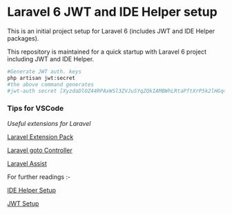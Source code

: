 # Laravel 6 JWT and IDE Helper setup

This is an initial project setup for Laravel 6 (includes JWT and IDE Helper packages). 

This repository is maintained for a quick startup with Laravel 6 project including JWT and IDE Helper.

```bash
#Generate JWT auth. keys
php artisan jwt:secret
#the above command generates
#jwt-auth secret [XyzdaDlOZ44RPAxWSl3ZVJuSYqZQkIAMBWhLRtaPftXrP5k2lHGq4QeiG11Q92S] set successfully.
```


### Tips for VSCode

_*Useful extensions for Laravel*_

[Laravel Extension Pack](https://marketplace.visualstudio.com/items?itemName=onecentlin.laravel-extension-pack)

[Laravel goto Controller](https://marketplace.visualstudio.com/items?itemName=stef-k.laravel-goto-controller)

[Laravel Assist](https://marketplace.visualstudio.com/items?itemName=tiansin.vscode-laravel-assist)


For further readings :-

[IDE Helper Setup](./README/IDE-HELPER.md)

[JWT Setup](./README/JWT.md)





